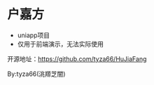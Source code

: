 # 户嘉方
- uniapp项目  
- 仅用于前端演示，无法实际使用  

开源地址：https://github.com/tyza66/HuJiaFang  

By:tyza66(洮羱芝闇)  